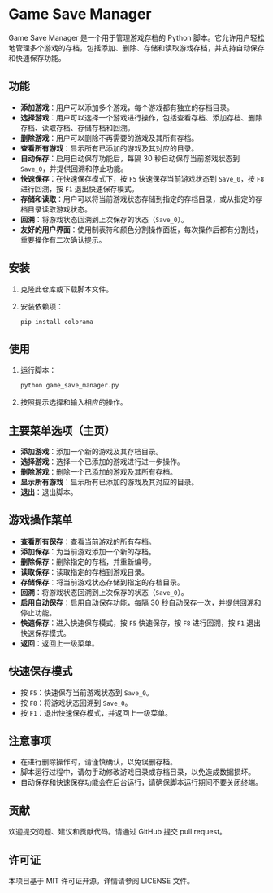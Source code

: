 # Game Save Manager

Game Save Manager 是一个用于管理游戏存档的 Python 脚本。它允许用户轻松地管理多个游戏的存档，包括添加、删除、存储和读取游戏存档，并支持自动保存和快速保存功能。

## 功能

- **添加游戏**：用户可以添加多个游戏，每个游戏都有独立的存档目录。
- **选择游戏**：用户可以选择一个游戏进行操作，包括查看存档、添加存档、删除存档、读取存档、存储存档和回溯。
- **删除游戏**：用户可以删除不再需要的游戏及其所有存档。
- **查看所有游戏**：显示所有已添加的游戏及其对应的目录。
- **自动保存**：启用自动保存功能后，每隔 30 秒自动保存当前游戏状态到 `Save_0`，并提供回溯和停止功能。
- **快速保存**：在快速保存模式下，按 `F5` 快速保存当前游戏状态到 `Save_0`，按 `F8` 进行回溯，按 `F1` 退出快速保存模式。
- **存储和读取**：用户可以将当前游戏状态存储到指定的存档目录，或从指定的存档目录读取游戏状态。
- **回溯**：将游戏状态回溯到上次保存的状态（`Save_0`）。
- **友好的用户界面**：使用制表符和颜色分割操作面板，每次操作后都有分割线，重要操作有二次确认提示。

## 安装

1. 克隆此仓库或下载脚本文件。

2. 安装依赖项：

   ```bash
   pip install colorama
   ```

## 使用

1. 运行脚本：

   ```bash
   python game_save_manager.py
   ```

2. 按照提示选择和输入相应的操作。

## 主要菜单选项（主页）

- **添加游戏**：添加一个新的游戏及其存档目录。
- **选择游戏**：选择一个已添加的游戏进行进一步操作。
- **删除游戏**：删除一个已添加的游戏及其所有存档。
- **显示所有游戏**：显示所有已添加的游戏及其对应的目录。
- **退出**：退出脚本。

## 游戏操作菜单

- **查看所有保存**：查看当前游戏的所有存档。
- **添加保存**：为当前游戏添加一个新的存档。
- **删除保存**：删除指定的存档，并重新编号。
- **读取保存**：读取指定的存档到游戏目录。
- **存储保存**：将当前游戏状态存储到指定的存档目录。
- **回溯**：将游戏状态回溯到上次保存的状态（`Save_0`）。
- **启用自动保存**：启用自动保存功能，每隔 30 秒自动保存一次，并提供回溯和停止功能。
- **快速保存**：进入快速保存模式，按 `F5` 快速保存，按 `F8` 进行回溯，按 `F1` 退出快速保存模式。
- **返回**：返回上一级菜单。

## 快速保存模式

- 按 `F5`：快速保存当前游戏状态到 `Save_0`。
- 按 `F8`：将游戏状态回溯到 `Save_0`。
- 按 `F1`：退出快速保存模式，并返回上一级菜单。

## 注意事项

- 在进行删除操作时，请谨慎确认，以免误删存档。
- 脚本运行过程中，请勿手动修改游戏目录或存档目录，以免造成数据损坏。
- 自动保存和快速保存功能会在后台运行，请确保脚本运行期间不要关闭终端。

## 贡献

欢迎提交问题、建议和贡献代码。请通过 GitHub 提交 pull request。

## 许可证

本项目基于 MIT 许可证开源。详情请参阅 LICENSE 文件。
